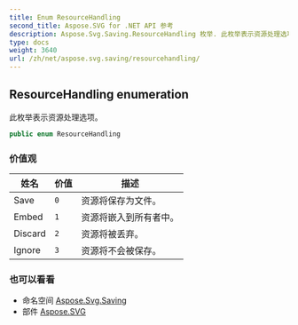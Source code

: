 ```yaml
---
title: Enum ResourceHandling
second_title: Aspose.SVG for .NET API 参考
description: Aspose.Svg.Saving.ResourceHandling 枚举. 此枚举表示资源处理选项
type: docs
weight: 3640
url: /zh/net/aspose.svg.saving/resourcehandling/
---
```

## ResourceHandling enumeration

此枚举表示资源处理选项。

```csharp
public enum ResourceHandling
```

### 价值观

| 姓名 | 价值 | 描述 |
| --- | --- | --- |
| Save | `0` | 资源将保存为文件。 |
| Embed | `1` | 资源将嵌入到所有者中。 |
| Discard | `2` | 资源将被丢弃。 |
| Ignore | `3` | 资源将不会被保存。 |

### 也可以看看

* 命名空间 [Aspose.Svg.Saving](../../aspose.svg.saving/)
* 部件 [Aspose.SVG](../../)


